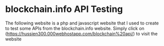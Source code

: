 # blockchain.info API Testing

The following website is a php and javascript website that I used to create to test some APIs from the blockchain.info website.
Simply click on (https://hussien300.000webhostapp.com/blockchain%20api/) to visit the website
